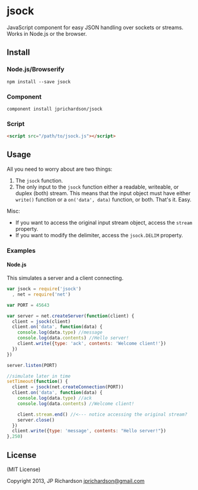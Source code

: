 jsock
=====

JavaScript component for easy JSON handling over sockets or streams. Works in Node.js or the browser.



Install
-------

### Node.js/Browserify

    npm install --save jsock


### Component

    component install jprichardson/jsock

### Script

```html
<script src="/path/to/jsock.js"></script>
```


Usage
-----

All you need to worry about are two things:

1. The `jsock` function.
2. The only input to the `jsock` function either a readable, writeable, or duplex (both) stream. This means that the input object must have either `write()` function or a `on('data', data)` function, or both. That's it. Easy.


Misc:

- If you want to access the original input stream object, access the `stream` property.
- If you want to modify the delimiter, access the `jsock.DELIM` property.


### Examples


#### Node.js

This simulates a server and a client connecting.

```js
var jsock = require('jsock')
  , net = require('net')

var PORT = 45643

var server = net.createServer(function(client) {
  client = jsock(client)
  client.on('data', function(data) {
    console.log(data.type) //message
    console.log(data.contents) //Hello server!
    client.write({type: 'ack', contents: 'Welcome client!'})
  })
})

server.listen(PORT)

//simulate later in time
setTimeout(function() {
  client = jsock(net.createConnection(PORT))
  client.on('data', function(data) {
    console.log(data.type) //ack
    console.log(data.contents) //Welcome client!

    client.stream.end() //<--- notice accessing the original stream?
    server.close()
  })
  client.write({type: 'message', contents: "Hello server!"})
},250)
```


License
-------

(MIT License)

Copyright 2013, JP Richardson  <jprichardson@gmail.com>


